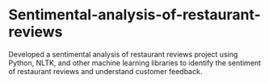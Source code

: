 # Sentimental-analysis-of-restaurant-reviews
Developed a sentimental analysis of restaurant reviews project using Python, NLTK, and other machine learning libraries to identify the sentiment of restaurant reviews and understand customer feedback.
